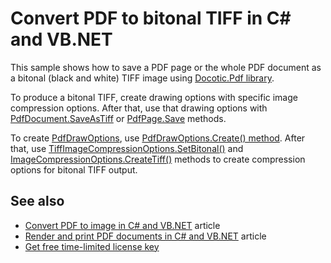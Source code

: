 # Convert PDF to bitonal TIFF in C# and VB.NET
This sample shows how to save a PDF page or the whole PDF document as a bitonal (black and white) TIFF image using [Docotic.Pdf library](https://bitmiracle.com/pdf-library/).

To produce a bitonal TIFF, create drawing options with specific image compression options. After that, use that drawing options with [PdfDocument.SaveAsTiff](https://bitmiracle.com/pdf-library/api/pdfdocument-saveastiff) or [PdfPage.Save](https://bitmiracle.com/pdf-library/api/pdfpage-save) methods.

To create [PdfDrawOptions](https://bitmiracle.com/pdf-library/api/pdfdrawoptions), use [PdfDrawOptions.Create() method](https://bitmiracle.com/pdf-library/api/pdfdrawoptions-create).
After that, use [TiffImageCompressionOptions.SetBitonal()](https://bitmiracle.com/pdf-library/api/tiffimagecompressionoptions-setbitonal) and [ImageCompressionOptions.CreateTiff()](https://bitmiracle.com/pdf-library/api/imagecompressionoptions-createtiff) methods to create compression options for bitonal TIFF output.

## See also
* [Convert PDF to image in C# and VB.NET](https://bitmiracle.com/pdf-library/pdf-image/convert) article
* [Render and print PDF documents in C# and VB.NET](https://bitmiracle.com/pdf-library/draw-print-pdf) article
* [Get free time-limited license key](https://bitmiracle.com/pdf-library/download)